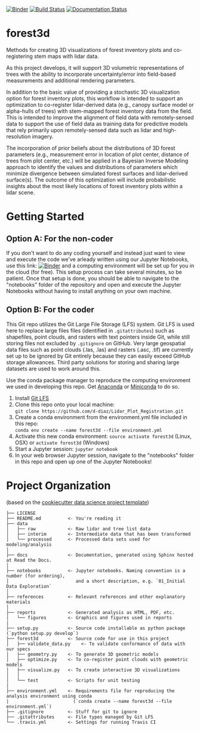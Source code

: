 [![Binder](https://mybinder.org/badge.svg)](https://mybinder.org/v2/gh/d-diaz/Lidar_Plot_Registration/master)
[![Build Status](https://travis-ci.org/d-diaz/lidar_plot_registration.svg?branch=master)](https://travis-ci.org/d-diaz/lidar_plot_registration)
[![Documentation Status](https://readthedocs.org/projects/lidar-plot-registration/badge/?version=latest)](https://lidar-plot-registration.readthedocs.io/en/latest/?badge=latest)

# forest3d
Methods for creating 3D visualizations of forest inventory plots and co-registering stem maps with lidar data.

As this project develops, it will support 3D volumetric representations of trees with the ability to incorporate uncertainty/error into field-based measurements and additional rendering parameters.

In addition to the basic value of providing a stochastic 3D visualization option for forest inventory plots, this workflow is intended to support an optimization to co-register lidar-derived data (e.g., canopy surface model or alpha-hulls of trees) with stem-mapped forest inventory data from the field. This is intended to improve the alignment of field data with remotely-sensed data to support the use of field data as training data for predictive models that rely primarily upon remotely-sensed data such as lidar and high-resolution imagery.

The incorporation of prior beliefs about the distributions of 3D forest parameters (e.g., measurement error in location of plot center, distance of trees from plot center, etc.) will be applied in a Bayesian Inverse Modeling approach to identify the values and distributions of parameters which minimize divergence between simulated forest surfaces and lidar-derived surface(s). The outcome of this optimization will include probabilistic insights about the most likely locations of forest inventory plots within a lidar scene.

# Getting Started

## Option A: For the non-coder
If you don't want to do any coding yourself and instead just want to view and execute the code we've arleady written using our Jupyter Notebooks, use this link:  [![Binder](https://mybinder.org/badge.svg)](https://mybinder.org/v2/gh/d-diaz/Lidar_Plot_Registration/master) and a computing environment will be set up for you in the cloud (for free). This setup process can take several minutes, so be patient. Once that setup is done, you should be able to navigate to the "notebooks" folder of the repository and open and execute the Jupyter Notebooks without having to install anything on your own machine.

## Option B: For the coder
This Git repo utilizes the Git Large File Storage (LFS) system. Git LFS is used here to replace large files files (identified in `.gitattributes`) such as shapefiles, point clouds, and rasters with text pointers inside Git, while still storing files not excluded by `.gitignore` on GitHub. Very large geospatial data files such as point clouds (.las, .las) and rasters (.asc, .tif) are currently set up to be ignored by Git entirely because they can easily exceed GitHub storage allowances. Third party solutions for storing and sharing large datasets are used to work around this.

Use the conda package manager to reproduce the computing environment we used in developing this repo. Get [Anaconda](https://www.anaconda.com/download/) or [Miniconda](https://conda.io/miniconda.html) to do so.

1. Install [Git LFS](https://github.com/git-lfs/git-lfs/wiki/Installation)
2. Clone this repo onto your local machine:  
`git clone https://github.com/d-diaz/Lidar_Plot_Registration.git`
3. Create a conda environment from the environment.yml file included in this repo:  
`conda env create --name forest3d --file environment.yml`
4. Activate this new conda environment:
`source activate forest3d` (Linux, OSX) or `activate forest3d` (Windows)
5. Start a Jupyter session:
`jupyter notebook`
6. In your web browser Jupyter session, navigate to the "notebooks" folder in this repo and open up one of the Jupyter Notebooks!

# Project Organization
(based on the [cookiecutter data science project template](https://drivendata.github.io/cookiecutter-data-science/))

    ├── LICENSE
    ├── README.md          <- You're reading it
    ├── data
    │   ├── raw            <- Raw lidar and tree list data
    │   ├── interim        <- Intermediate data that has been transformed
    │   └── processed      <- Processed data sets used for modeling/analysis
    │
    ├── docs               <- Documentation, generated using Sphinx hosted at Read the Docs.
    │  
    ├── notebooks          <- Jupyter notebooks. Naming convention is a number (for ordering),
    │                         and a short description, e.g. `01_Initial Data Exploration`
    │
    ├── references         <- Relevant references and other explanatory materials
    │
    ├── reports            <- Generated analysis as HTML, PDF, etc.
    │   └── figures        <- Graphics and figures used in reports
    |
    ├── setup.py           <- Source code installable as python package (`python setup.py develop`)
    ├── forest3d           <- Source code for use in this project
    │   ├── validate_data.py    <- To validate conformance of data with our specs
    │   ├── geometry.py    <- To generate 3D geometric models
    │   ├── optimize.py    <- To co-register point clouds with geometric models
    │   ├── visualize.py   <- To create interactive 3D visualizations
    │   │
    │   └── test           <- Scripts for unit testing
    |
    ├── environment.yml    <- Requirements file for reproducing the analysis environment using conda
    |                        (`conda create --name forest3d --file environment.yml`)
    ├── .gitignore         <- Stuff for git to ignore
    ├── .gitattributes     <- File types managed by Git LFS
    └── .travis.yml        <- Settings for running Travis CI
